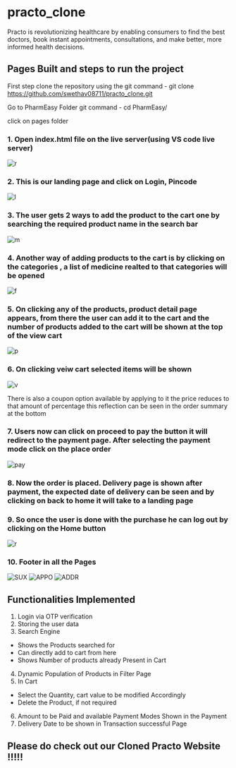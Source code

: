 # practo_clone
Practo is revolutionizing healthcare by enabling consumers to find the best doctors, book instant appointments, consultations, and make better, more informed health decisions.
## Pages Built and steps to run the project

First step clone the repository using the git command - git clone https://github.com/swethav08711/practo_clone.git

Go to PharmEasy Folder git command - cd PharmEasy/  

click on pages folder

### 1. Open index.html file on the live server(using VS code live server) 

![r](https://user-images.githubusercontent.com/72690740/147086212-a965d60a-d20f-47bd-9980-74fc57fb6718.PNG)

### 2. This is our landing page and click on Login, Pincode

![l](https://user-images.githubusercontent.com/72690740/147086166-535f3590-d10c-4a59-9feb-85f57286516c.PNG)

### 3. The user gets 2 ways to add the product to the cart one by searching the required product name in the search bar

![m](https://user-images.githubusercontent.com/72690740/147086146-43196463-0f92-48d0-88a2-ee02a2c2155f.PNG)

### 4. Another way of adding products to the cart is by clicking on the categories , a list of medicine realted to that categories will be opened 

![f](https://user-images.githubusercontent.com/72690740/147086129-868ff2aa-b2c7-4830-b1d6-78f7861b5dcd.PNG)

### 5. On clicking any of the products, product detail page appears, from there the user can add it to the cart and the number of products added to the cart will be shown at the top of the view cart 

![p](https://user-images.githubusercontent.com/72690740/147086127-52ccb045-554d-4a71-b02b-2a08ba89267f.PNG)

### 6. On clicking veiw cart selected items will be shown 

![v](https://user-images.githubusercontent.com/72690740/147086124-45e85c5d-48e0-418b-97ec-c9b3af12488a.PNG)

There is also a coupon option available by applying to it the price reduces to that amount of percentage this reflection can be seen in the order summary at the bottom



### 7. Users now can click on proceed to pay the button it will redirect to the payment page. After selecting the payment mode click on the place order

![pay](https://user-images.githubusercontent.com/72690740/147086121-401592bc-0f69-4ec3-8431-677276b2b361.PNG)

### 8. Now the order is placed. Delivery page is shown after payment, the expected date of delivery can be seen and by clicking on back to home it will take to a landing page 

### 9. So once the user is done with the purchase he can log out by clicking on the Home button

![r](https://user-images.githubusercontent.com/72690740/147086212-a965d60a-d20f-47bd-9980-74fc57fb6718.PNG)

### 10. Footer in all the Pages

![SUX](https://user-images.githubusercontent.com/72690740/147086219-4b5e68d3-ccf4-474b-a027-cb9b81ab623d.PNG)
![APPO](https://user-images.githubusercontent.com/72690740/147086226-105d9140-90e1-4161-b4c7-4ba6d59033a9.PNG)
![ADDR](https://user-images.githubusercontent.com/72690740/147086234-1516f445-0bc6-419d-b579-9e44dabc5c3e.PNG)

## Functionalities Implemented

1. Login via OTP verification
2. Storing the user data
3. Search Engine 
- Shows the Products searched for
- Can directly add to cart from here
- Shows Number of products already Present in Cart
4. Dynamic Population of Products in Filter Page
5. In Cart 
- Select the Quantity, cart value to be modified Accordingly
- Delete the Product, if not required
6. Amount to be Paid and available Payment Modes Shown in the Payment
7. Delivery Date to be shown in Transaction successful Page
## Please do check out our Cloned Practo Website !!!!!
